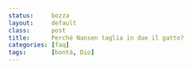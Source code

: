 ```yaml
---
status:     bozza
layout:     default
class:      post
title:      Perché Nansen taglia in due il gatto?
categories: [faq]
tags:       [bontà, Dio]
---
```



<!--
<p><img style="float:left; margin: 0.5rem;height:300px" src="/assets/img/nansen-taglia-il-gatto.jpg"></p>
-->
